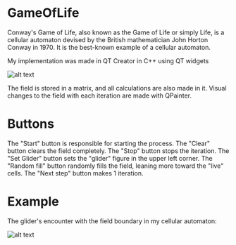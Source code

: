 # GameOfLife
Conway's Game of Life, also known as the Game of Life or simply Life, is a cellular automaton devised by the British mathematician John Horton Conway in 1970. It is the best-known example of a cellular automaton.

My implementation was made in QT Creator in C++ using QT widgets

![alt text](https://user-images.githubusercontent.com/76635569/154850077-a83edf59-a915-4c0c-bcb8-72933a48a835.png)

The field is stored in a matrix, and all calculations are also made in it. Visual changes to the field with each iteration are made with QPainter.

# Buttons
The "Start" button is responsible for starting the process. 
The "Clear" button clears the field completely. 
The "Stop" button stops the iteration. 
The "Set Glider" button sets the "glider" figure in the upper left corner. 
The "Random fill" button randomly fills the field, leaning more toward the "live" cells.
The "Next step" button makes 1 iteration.

# Example

The glider's encounter with the field boundary in my cellular automaton:

![alt text](https://user-images.githubusercontent.com/76635569/154850247-b34059b4-83d0-4b22-962d-6b7ac96052ee.png)
